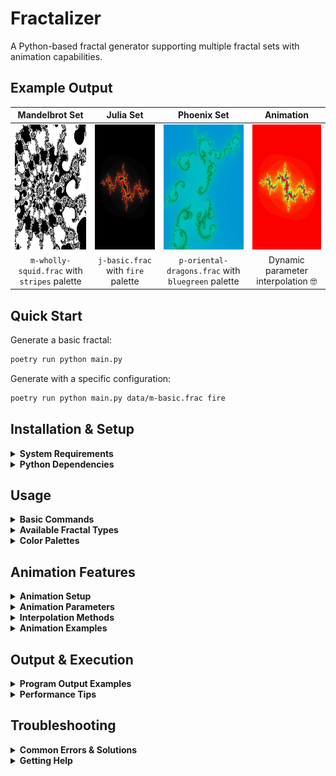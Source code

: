 # Fractalizer

A Python-based fractal generator supporting multiple fractal sets with animation capabilities.

## Example Output

<div align="center">

| Mandelbrot Set | Julia Set | Phoenix Set | Animation |
|:---:|:---:|:---:|:---:|
| <img src="exampleoutput/m-wholly-squid.png" width="200" height="200" alt="Mandelbrot"> | <img src="exampleoutput/j-basic.png" width="200" height="200" alt="Julia"> | <img src="exampleoutput/p-oriental-dragons.png" width="200" height="200" alt="Phoenix"> | <img src="exampleoutput/sickanimation.gif" width="200" height="200" alt="Animation"> |
| `m-wholly-squid.frac` with `stripes` palette | `j-basic.frac` with `fire` palette | `p-oriental-dragons.frac` with `bluegreen` palette | Dynamic parameter interpolation 🤓|

</div>

## Quick Start

Generate a basic fractal:
```bash
poetry run python main.py
```

Generate with a specific configuration:
```bash
poetry run python main.py data/m-basic.frac fire
```

## Installation & Setup

<details>
<summary><strong>System Requirements</strong></summary>

- Python 3.8.1 or higher
- tkinter GUI support (usually included with Python)

**Installing tkinter on Linux (if needed):**
```bash
# Ubuntu/Debian
sudo apt-get install python3-tk

# Fedora/RHEL/CentOS
sudo dnf install tkinter

# Arch Linux
sudo pacman -S tk
```
</details>

<details>
<summary><strong>Python Dependencies</strong></summary>

**Recommended: Using Poetry**
```bash
# Install basic dependencies
poetry install

# Install with animation support
poetry install --with animation
```

**Alternative: Manual Installation**
```bash
# Basic requirements
pip install colour pygame

# Animation requirements (optional)
pip install opencv-python numpy pillow imageio
```
</details>

## Usage

<details>
<summary><strong>Basic Commands</strong></summary>

**Default fractal (Phoenix):**
```bash
poetry run python main.py
```

**Specify configuration file:**
```bash
poetry run python main.py data/m-basic.frac
```

**With color palette:**
```bash
poetry run python main.py data/m-basic.frac fire
```

**Headless mode (no GUI):**
```bash
poetry run python main.py data/m-basic.frac --no-gui
```
</details>

<details>
<summary><strong>Available Fractal Types</strong></summary>

Configuration files are located in the `/data` folder:

- **m-*** - Mandelbrot fractals
- **j-*** - Julia fractals  
- **p-*** - Phoenix fractals
- **bs-*** - Burning Ship fractals
- **bsj-*** - Burning Ship Julia fractals

**Examples:**
- `data/m-basic.frac` - Basic Mandelbrot set
- `data/j-basic.frac` - Basic Julia set
- `data/p-monkey-knife-fight.frac` - Phoenix fractal
- `data/bs-basic.frac` - Burning Ship fractal
</details>

<details>
<summary><strong>Color Palettes</strong></summary>

Available palettes to use as the second argument:

- **default** - Standard rainbow colors
- **rainbow** - Full rainbow spectrum
- **fire** - Flame colors
- **bluegreen** - Blue and green spectrum
- **stripes** - Black and white
- **christmas** - Red and green colors

**Example:**
```bash
poetry run python main.py data/m-basic.frac christmas
```
</details>

## Animation Features

<details>
<summary><strong>Animation Setup</strong></summary>

Animation requires additional dependencies:
```bash
poetry install --with animation
```

**Note:** FFmpeg is recommended for best video quality but the system will fall back to Python libraries if unavailable.

**Automatic Duration Adjustment:** All animations are automatically ensured to be at least 5 seconds long. If your frame count and FPS would result in a shorter animation, the FPS will be automatically reduced to achieve the minimum duration.
</details>

<details>
<summary><strong>Animation Parameters</strong></summary>

Animate these fractal parameters:

- **centerx** / **centery** - Pan across the fractal plane
- **axislength** - Zoom in or out
- **creal** / **cimag** - Julia set constants (Julia fractals)
- **preal** / **pimag** - Phoenix fractal constants (Phoenix fractals)

**Basic syntax:**
```bash
poetry run python main.py [config] [palette] --animate \
    --parameter [param] --start [value] --end [value] --frames [count]
```
</details>

<details>
<summary><strong>Interpolation Methods</strong></summary>

Control how parameter values change over time:

- **linear** - Constant rate of change (default)
- **ease-in-out** - Smooth acceleration and deceleration
- **sine-wave** - Oscillating motion
- **back-and-forth** - Go from start to end and back

**Example:**
```bash
poetry run python main.py data/m-basic.frac fire --animate \
    --parameter axislength --start 4.0 --end 0.1 --frames 60 \
    --interpolation ease-in-out
```
</details>

<details>
<summary><strong>Animation Examples</strong></summary>

**Basic zoom animation:**
```bash
poetry run python main.py data/m-basic.frac fire --animate \
    --parameter axislength --start 4.0 --end 0.1 --frames 60
```

**Smooth panning animation:**
```bash
poetry run python main.py data/j-basic.frac rainbow --animate \
    --parameter centerx --start -2.0 --end 2.0 --frames 120 \
    --interpolation ease-in-out --fps 30
```

**Julia constant morphing:**
```bash
poetry run python main.py data/j-basic.frac christmas --animate \
    --parameter creal --start -1.0 --end 1.0 --frames 90 \
    --interpolation sine-wave --quality high
```

**High quality oscillating zoom:**
```bash
poetry run python main.py data/m-basic.frac fire --animate \
    --parameter axislength --start 2.0 --end 0.01 \
    --interpolation back-and-forth --quality lossless --fps 60
```
</details>

## Output & Execution

<details>
<summary><strong>Program Output Examples</strong></summary>

**GUI Mode:**
```
Rendering phoenix fractal
[100% =================================]
Done in 2.430 seconds!
Close the image window to exit the program
```

**Headless Mode:**
```
Rendering mandelbrot fractal
[100% =================================]
Done in 1.911 seconds!
Image saved to ./output/mandelbrot.png
```

**Animation Mode:**
```
Starting animation generation: AnimationConfig(frames=60, parameter='axislength', range=4.0→0.1, output='zoom')
Generated 60 interpolated values
Generating frame 60/60 (axislength=0.100000)
Generated 60 frame images
Video successfully created: ./output/zoom.mp4
Cleanup complete: 60 files removed
Animation complete: ./output/zoom.mp4
```
</details>

<details>
<summary><strong>Performance Tips</strong></summary>

- Use `--no-gui` for faster generation when preview isn't needed
- Use lower frame counts for testing animations
- Use 'low' quality setting for preview animations  
- Higher iteration counts create more detail but take longer to render
- Test with small parameter ranges before creating long animations
- All animations are automatically at least 5 seconds long for better visibility
</details>

## Troubleshooting

<details>
<summary><strong>Common Errors & Solutions</strong></summary>

| Error | Message | Solution |
|-------|---------|----------|
| **File Not Found** | `FileNotFoundError: [Errno 2] No such file or directory` | Verify file paths are correct |
| **Incorrect Fractal Type** | `Warning! incompatible fractal type detected` | Use correct fractal configuration file |
| **Invalid Palette** | `ValueError: Unknown palette name` | Use valid palette names listed above |
| **Animation Dependencies** | `ImportError: Animation dependencies not installed` | Run `poetry install --with animation` |
| **Video Creation Failed** | `All video creation methods failed` | Install ffmpeg or ensure Python video libraries are available |
| **Invalid Parameter** | `ValueError: Invalid parameter` | Use valid parameters: centerx, centery, axislength, creal, cimag, preal, pimag |
| **Missing Configuration** | `File not found in data directory` | Ensure fractal configuration file exists in `/data` folder |
</details>

<details>
<summary><strong>Getting Help</strong></summary>

**View available options:**
```bash
poetry run python main.py --help
```

**List available fractal configurations:**
```bash
ls data/*.frac
```

**Test basic functionality:**
```bash
poetry run python main.py data/m-basic.frac --no-gui
```
</details>
